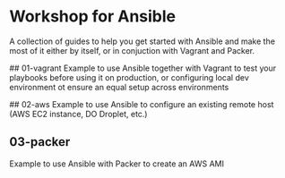# Workshop for Ansible

A collection of guides to help you get started with Ansible and make the most of it either by itself,
or in conjuction with Vagrant and Packer.

## 01-vagrant
Example to use Ansible together with Vagrant to test your playbooks before using it on production, or configuring local dev environment ot ensure an equal setup across environments

## 02-aws
Example to use Ansible to configure an existing remote host (AWS EC2 instance, DO Droplet, etc.)

## 03-packer
Example to use Ansible with Packer to create an AWS AMI
